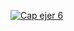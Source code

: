 [![Cap ejer 6](ejercicio_06/capEjer6.jpg)](https://jotaaloud.github.io/Desarrollo_aplicaciones_multiplataforma/1DAM/Lenguaje%20de%20marcas%20(web)/Primer%20trimestre/Ejercicios_Hoja_2/ejercicio_06/ejercicio_06.html)
